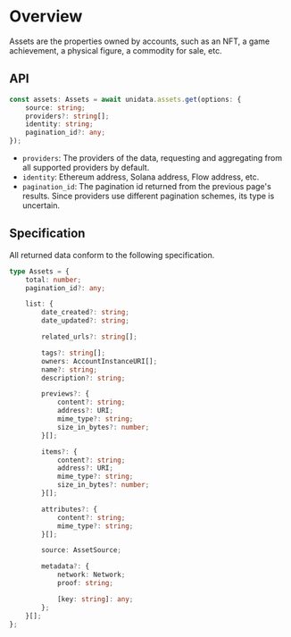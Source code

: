 # Overview

<Logos type="Assets" />

Assets are the properties owned by accounts, such as an NFT, a game achievement, a physical figure, a commodity for sale, etc.

## API

```ts
const assets: Assets = await unidata.assets.get(options: {
    source: string;
    providers?: string[];
    identity: string;
    pagination_id?: any;
});
```

-   `providers`: The providers of the data, requesting and aggregating from all supported providers by default.
-   `identity`: Ethereum address, Solana address, Flow address, etc.
-   `pagination_id`: The pagination id returned from the previous page's results. Since providers use different pagination schemes, its type is uncertain.

## Specification

All returned data conform to the following specification.

```ts
type Assets = {
    total: number;
    pagination_id?: any;

    list: {
        date_created?: string;
        date_updated?: string;

        related_urls?: string[];

        tags?: string[];
        owners: AccountInstanceURI[];
        name?: string;
        description?: string;

        previews?: {
            content?: string;
            address?: URI;
            mime_type?: string;
            size_in_bytes?: number;
        }[];

        items?: {
            content?: string;
            address?: URI;
            mime_type?: string;
            size_in_bytes?: number;
        }[];

        attributes?: {
            content?: string;
            mime_type?: string;
        }[];

        source: AssetSource;

        metadata?: {
            network: Network;
            proof: string;

            [key: string]: any;
        };
    }[];
};
```
